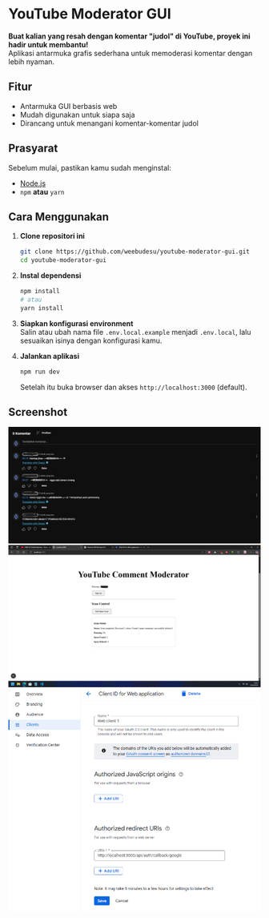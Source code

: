 # YouTube Moderator GUI

**Buat kalian yang resah dengan komentar "judol" di YouTube, proyek ini hadir untuk membantu!**  
Aplikasi antarmuka grafis sederhana untuk memoderasi komentar dengan lebih nyaman.

## Fitur
- Antarmuka GUI berbasis web
- Mudah digunakan untuk siapa saja
- Dirancang untuk menangani komentar-komentar judol

## Prasyarat

Sebelum mulai, pastikan kamu sudah menginstal:

- [Node.js](https://nodejs.org/)
- `npm` **atau** `yarn`

## Cara Menggunakan

1. **Clone repositori ini**  
   ```bash
   git clone https://github.com/weebudesu/youtube-moderator-gui.git
   cd youtube-moderator-gui
   ```

2. **Instal dependensi**  
   ```bash
   npm install
   # atau
   yarn install
   ```

3. **Siapkan konfigurasi environment**  
   Salin atau ubah nama file `.env.local.example` menjadi `.env.local`, lalu sesuaikan isinya dengan konfigurasi kamu.

4. **Jalankan aplikasi**  
   ```bash
   npm run dev
   ```

   Setelah itu buka browser dan akses `http://localhost:3000` (default).

## Screenshot

![SS 1](/ss/Screenshot-1.png)  
![SS 2](/ss/Screenshot-2.png)  
![SS 3](/ss/Screenshot-3.png)